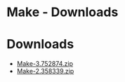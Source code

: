 
Make - Downloads
================

# Downloads

- [Make-3.752874.zip](https://raw.githubusercontent.com/UrbanCode/IBM-UCB-PLUGINS/main/files/Make/Make-3.752874.zip)
- [Make-2.358339.zip](https://raw.githubusercontent.com/UrbanCode/IBM-UCB-PLUGINS/main/files/Make/Make-2.358339.zip)
